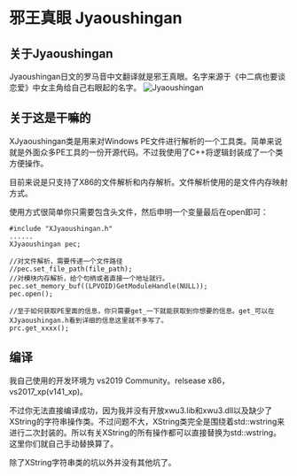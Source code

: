 邪王真眼 Jyaoushingan
===========================
## 关于Jyaoushingan
Jyaoushingan日文的罗马音中文翻译就是邪王真眼。名字来源于《中二病也要谈恋爱》中女主角给自己右眼起的名字。
![Jyaoushingan](https://github.com/xuwuorg/Jyaoushingan/img/RfaX7cW.gif "Jyaoushingan")

## 关于这是干嘛的
XJyaoushingan类是用来对Windows PE文件进行解析的一个工具类。简单来说就是外面众多PE工具的一份开源代码。不过我使用了C++将逻辑封装成了一个类方便操作。

目前来说是只支持了X86的文件解析和内存解析。文件解析使用的是文件内存映射方式。

使用方式很简单你只需要包含头文件，然后申明一个变量最后在open即可：
	
    #include "XJyaoushingan.h"
    ......
    XJyaoushingan pec;
    
    //对文件解析，需要传递一个文件路径
    //pec.set_file_path(file_path);
    //对模块内存解析，给个句柄或者直接一个地址就行。
    pec.set_memory_buf((LPVOID)GetModuleHandle(NULL));
    pec.open();    
	
    //至于如何获取PE里面的信息，你只需要get_一下就能获取到你想要的信息。get_可以在XJyaoushingan.h看到详细的信息这里就不多写了。
    prc.get_xxxx();
	
## 编译
我自己使用的开发环境为 vs2019 Community。relsease x86，vs2017_xp(v141_xp)。

不过你无法直接编译成功，因为我并没有开放xwu3.lib和xwu3.dll以及缺少了XString的字符串操作类。不过问题不大，XString类完全是围绕着std::wstring来进行二次封装的。所以有关XString的所有操作都可以直接替换为std::wstring。这里你们就自己手动替换算了。

除了XString字符串类的坑以外并没有其他坑了。